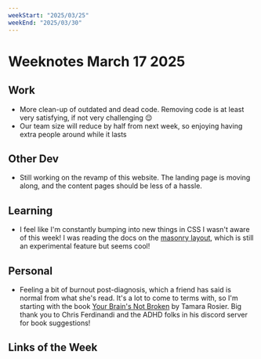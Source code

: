 ```yaml
---
weekStart: "2025/03/25"
weekEnd: "2025/03/30"
---
```


# Weeknotes March 17 2025

## Work

- More clean-up of outdated and dead code. Removing code is at least very satisfying, if not very challenging 😌
- Our team size will reduce by half from next week, so enjoying having extra people around while it lasts

## Other Dev

- Still working on the revamp of this website. The landing page is moving along, and the content pages should be less of a hassle.

## Learning

- I feel like I'm constantly bumping into new things in CSS I wasn't aware of this week! I was reading the docs on the [masonry layout](https://developer.mozilla.org/en-US/docs/Web/CSS/CSS_grid_layout/Masonry_layout), which is still an experimental feature but seems cool!

## Personal

- Feeling a bit of burnout post-diagnosis, which a friend has said is normal from what she's read. It's a lot to come to terms with, so I'm starting with the book [Your Brain's Not Broken](https://www.amazon.com.au/Your-Brains-Not-Broken-Strategies/dp/0800739426) by Tamara Rosier. Big thank you to Chris Ferdinandi and the ADHD folks in his discord server for book suggestions!

## Links of the Week
